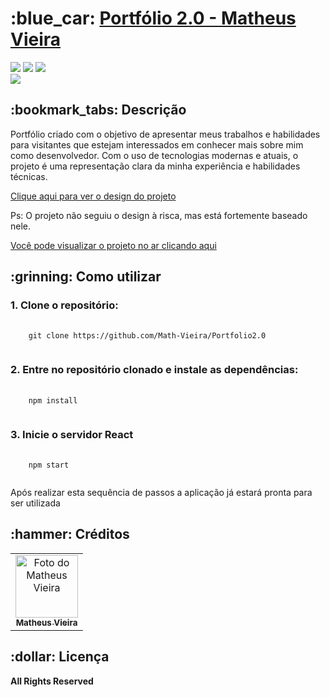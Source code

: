 <h1>:blue_car: <a href="https://portfolio2-0-lime.vercel.app/">Portfólio 2.0 - Matheus Vieira</a></h1>

<div style="display: inline_block">
  <img src="https://img.shields.io/badge/TypeScript-brightgreen"/>
  <img src="https://img.shields.io/badge/ReactJs-brightgreen"/>
  <img src="https://img.shields.io/badge/Styled Components-brightgreen"/>
</div>

<img src ="https://cdn.discordapp.com/attachments/969419278526844949/1224207990769582120/image.png?ex=661ca789&is=660a3289&hm=77c51af61e579b6c5043358e0203208546903733858a9351f4d5bb3add402128&" />

<h2>:bookmark_tabs: Descrição</h2>
<p>Portfólio criado com o objetivo de apresentar meus trabalhos e habilidades para visitantes que estejam interessados em conhecer mais sobre mim como desenvolvedor. Com o uso de tecnologias modernas e atuais, o projeto é uma representação clara da minha experiência e habilidades técnicas.</p>

<a href="https://www.figma.com/file/6q55Tx48MLZ68if9293tf9/Novo-portf%C3%B3lio?node-id=0%3A1&t=RiV5HO05YWBKjwNa-1">Clique aqui para ver o design do projeto</a>
<p>Ps: O projeto não seguiu o design à risca, mas está fortemente baseado nele.</p>
<a href="https://www.matheusvieira.dev/">Você pode visualizar o projeto no ar clicando aqui</a>

<h2>:grinning: Como utilizar</h2>

<h3>1. Clone o repositório:</h3>
<pre>
  <code>
    git clone https://github.com/Math-Vieira/Portfolio2.0
  </code>
</pre>

<h3>2. Entre no repositório clonado e instale as dependências:</h3>
<pre>
  <code>
    npm install
  </code>
</pre>

<h3>3. Inicie o servidor React</h3>
<pre>
  <code>
    npm start
  </code>
</pre>

<p>Após realizar esta sequência de passos a aplicação já estará pronta para ser utilizada </p>

<h2>:hammer: Créditos</h2>
<table>
  <tr>
    <td align="center">
      <a href="https://github.com/Math-Vieira">
        <img src="https://avatars.githubusercontent.com/u/92286969?s=400&u=08fbd3c9b232a5ea1a49b3d6877a7570395c0026&v=4" width="100px;" alt="Foto do Matheus Vieira"/><br>
        <sub>
          <b>Matheus Vieira</b>
        </sub>
      </a>
    </td>
  </tr>
</table>

<h2>:dollar: Licença</h2>
<b>All Rights Reserved</b>
